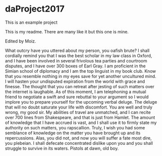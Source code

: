 # daProject2017
This is an example project

This is my readme. There are many like it but this one is mine. 

Edited by Moiz.

What outcry have you uttered about my person, you oafish brute? I shall cordially remind you that I was the best scholar in my
law class in Oxford, and I have been involved in several frivolous tea parties and courtroom disputes, and I have over 300
boxes of Earl Gray. I am proficient in the Simian school of diplomacy and I am the top linguist in my book club. Know that you
resemble nothing in my eyes save for yet another uncultured mind. I will hasten your undisputed expiration from the world with
grace and finesse. The thought that you can retreat after jesting of such matters over the internet is laughable. As of this
moment, I am telephoning a mutual friend to negotiate a swift and sure rebuttal to your argument so I would implore you to
prepare yourself for the upcoming verbal deluge. The deluge that will no doubt saturate your life with discomfort. You are
well and truly wrong, my good sir. My abilities of travel are unmatched, and I can recite over 700 lines from Shakespeare, and
that is just from Hamlet. The amount of knowledge that I have accrued is vast, and I shall use it to firmly state my authority
on such matters, you rapscallion. Truly, I wish you had some semblance of knowledge on the matter you have brought up and its
repercussions. Alas, you did not, and now you will suffer a fate most dire, you plebeian. I shall defecate concentrated
dislike upon you and you shall struggle to survive in its waters. Pistols at dawn, old boy.
